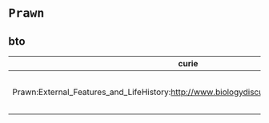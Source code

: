 # `Prawn`

## bto

| curie                                                                                   |   usages | nodes                                                                                                                                                                                                                            |
|-----------------------------------------------------------------------------------------|----------|----------------------------------------------------------------------------------------------------------------------------------------------------------------------------------------------------------------------------------|
| Prawn:External_Features_and_LifeHistory:http://www.biologydiscussion.com/zoology/prawn/ |        2 | [http://purl.obolibrary.org/obo/BTO:0005998](https://bioregistry.io/http://purl.obolibrary.org/obo/BTO:0005998), [http://purl.obolibrary.org/obo/BTO:0005999](https://bioregistry.io/http://purl.obolibrary.org/obo/BTO:0005999) |
